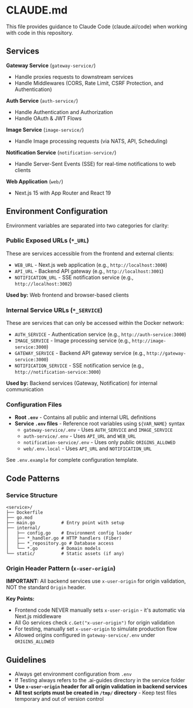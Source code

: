 # CLAUDE.md

This file provides guidance to Claude Code (claude.ai/code) when working with code in this repository.


## Services

**Gateway Service** (`gateway-service/`)
- Handle proxies requests to downstream services
- Handle Middlewares (CORS, Rate Limit, CSRF Protection, and Authentication)

**Auth Service** (`auth-service/`)
- Handle Authentication and Authorization
- Handle OAuth & JWT Flows

**Image Service** (`image-service/`)
- Handle Image processing requests (via NATS, API, Scheduling)

**Notification Service** (`notification-service/`)
- Handle Server-Sent Events (SSE) for real-time notifications to web clients

**Web Application** (`web/`)
- Next.js 15 with App Router and React 19

## Environment Configuration

Environment variables are separated into two categories for clarity:

### Public Exposed URLs (`*_URL`)
These are services accessible from the frontend and external clients:
- `WEB_URL` - Next.js web application (e.g., `http://localhost:3000`)
- `API_URL` - Backend API gateway (e.g., `http://localhost:3001`)
- `NOTIFICATION_URL` - SSE notification service (e.g., `http://localhost:3002`)

**Used by:** Web frontend and browser-based clients

### Internal Service URLs (`*_SERVICE`)
These are services that can only be accessed within the Docker network:
- `AUTH_SERVICE` - Authentication service (e.g., `http://auth-service:3000`)
- `IMAGE_SERVICE` - Image processing service (e.g., `http://image-service:3000`)
- `GATEWAY_SERVICE` - Backend API gateway service (e.g., `http://gateway-service:3000`)
- `NOTIFICATION_SERVICE` - SSE notification service (e.g., `http://notification-service:3000`)

**Used by:** Backend services (Gateway, Notification) for internal communication

### Configuration Files
- **Root `.env`** - Contains all public and internal URL definitions
- **Service `.env` files** - Reference root variables using `${VAR_NAME}` syntax
  - `gateway-service/.env` - Uses `AUTH_SERVICE` and `IMAGE_SERVICE`
  - `auth-service/.env` - Uses `API_URL` and `WEB_URL`
  - `notification-service/.env` - Uses only public `ORIGINS_ALLOWED`
  - `web/.env.local` - Uses `API_URL` and `NOTIFICATION_URL`

See `.env.example` for complete configuration template.

## Code Patterns

### Service Structure
```
<service>/
├── Dockerfile
├── go.mod
├── main.go          # Entry point with setup
├── internal/
│   ├── config.go    # Environment config loader
│   ├── *_handler.go # HTTP handlers (Fiber)
│   ├── *_repository.go # Database access
│   └── *.go         # Domain models
└── static/          # Static assets (if any)
```

### Origin Header Pattern (`x-user-origin`)

**IMPORTANT:** All backend services use `x-user-origin` for origin validation, NOT the standard `Origin` header.

**Key Points:**
- Frontend code NEVER manually sets `x-user-origin` - it's automatic via Next.js middleware
- All Go services check `c.Get("x-user-origin")` for origin validation
- For testing, manually set `x-user-origin` to simulate production flow
- Allowed origins configured in `gateway-service/.env` under `ORIGINS_ALLOWED`

## Guidelines
- Always get environment configuration from `.env`
- If Testing always refers to the .ai-guides directory in the service folder
- **Use `x-user-origin` header for all origin validation in backend services**
- **All test scripts must be created in `/tmp/` directory** - Keep test files temporary and out of version control